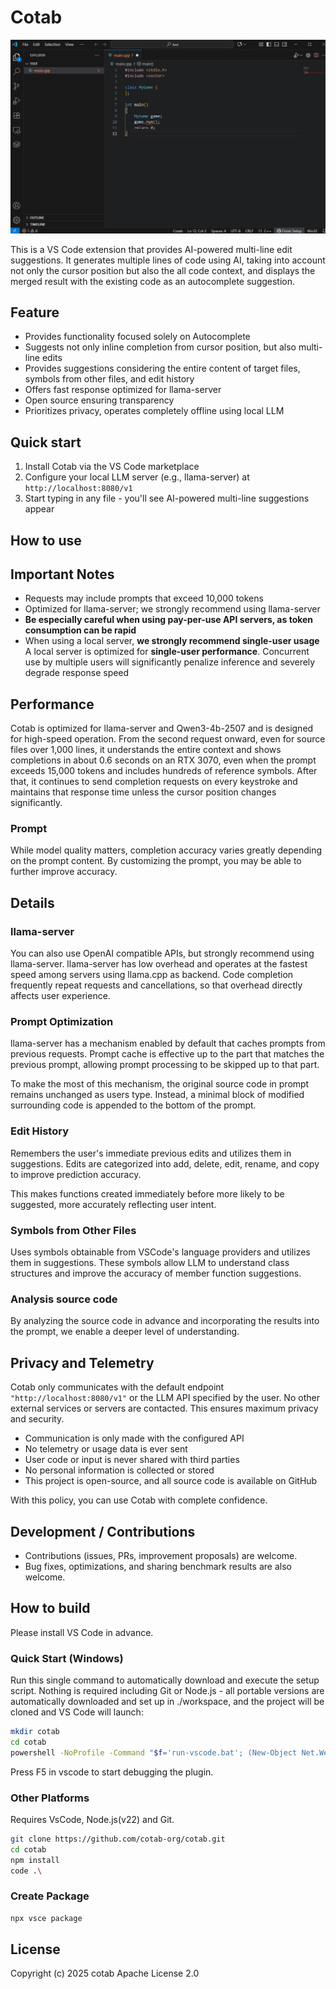 # Cotab
![Autocomplete Tutorial](doc/asset/cotab-tutorial-autocomplete1.gif)

This is a VS Code extension that provides AI-powered multi-line edit suggestions. It generates multiple lines of code using AI, taking into account not only the cursor position but also the all code context, and displays the merged result with the existing code as an autocomplete suggestion.

## Feature
- Provides functionality focused solely on Autocomplete
- Suggests not only inline completion from cursor position, but also multi-line edits
- Provides suggestions considering the entire content of target files, symbols from other files, and edit history
- Offers fast response optimized for llama-server
- Open source ensuring transparency
- Prioritizes privacy, operates completely offline using local LLM

## Quick start
1. Install Cotab via the VS Code marketplace
2. Configure your local LLM server (e.g., llama-server) at `http://localhost:8080/v1`
3. Start typing in any file - you'll see AI-powered multi-line suggestions appear

## How to use


## Important Notes
- Requests may include prompts that exceed 10,000 tokens
- Optimized for llama-server; we strongly recommend using llama-server
- **Be especially careful when using pay-per-use API servers, as token consumption can be rapid**
- When using a local server, **we strongly recommend single-user usage**
A local server is optimized for **single-user performance**.
Concurrent use by multiple users will significantly penalize inference and severely degrade response speed

## Performance
Cotab is optimized for llama-server and Qwen3-4b-2507 and is designed for high-speed operation. From the second request onward, even for source files over 1,000 lines, it understands the entire context and shows completions in about 0.6 seconds on an RTX 3070, even when the prompt exceeds 15,000 tokens and includes hundreds of reference symbols. After that, it continues to send completion requests on every keystroke and maintains that response time unless the cursor position changes significantly.

### Prompt
While model quality matters, completion accuracy varies greatly depending on the prompt content. By customizing the prompt, you may be able to further improve accuracy.

## Details
### llama-server
You can also use OpenAI compatible APIs, but strongly recommend using llama-server. llama-server has low overhead and operates at the fastest speed among servers using llama.cpp as backend.
Code completion frequently repeat requests and cancellations, so that overhead directly affects user experience.

### Prompt Optimization
llama-server has a mechanism enabled by default that caches prompts from previous requests. Prompt cache is effective up to the part that matches the previous prompt, allowing prompt processing to be skipped up to that part.

To make the most of this mechanism, the original source code  in prompt remains unchanged as users type. Instead, a minimal block of modified surrounding code is appended to the bottom of the prompt.

### Edit History
Remembers the user's immediate previous edits and utilizes them in suggestions. Edits are categorized into add, delete, edit, rename, and copy to improve prediction accuracy.

This makes functions created immediately before more likely to be suggested, more accurately reflecting user intent.

### Symbols from Other Files
Uses symbols obtainable from VSCode's language providers and utilizes them in suggestions. These symbols allow LLM to understand class structures and improve the accuracy of member function suggestions.

### Analysis source code
By analyzing the source code in advance and incorporating the results into the prompt, we enable a deeper level of understanding.

## Privacy and Telemetry
Cotab only communicates with the default endpoint `"http://localhost:8080/v1"` or the LLM API specified by the user. No other external services or servers are contacted. This ensures maximum privacy and security.
- Communication is only made with the configured API
- No telemetry or usage data is ever sent
- User code or input is never shared with third parties
- No personal information is collected or stored
- This project is open-source, and all source code is available on GitHub  

With this policy, you can use Cotab with complete confidence.

## Development / Contributions

- Contributions (issues, PRs, improvement proposals) are welcome.
- Bug fixes, optimizations, and sharing benchmark results are also welcome.

## How to build

Please install VS Code in advance.

### Quick Start (Windows)

Run this single command to automatically download and execute the setup script. Nothing is required including Git or Node.js - all portable versions are automatically downloaded and set up in ./workspace, and the project will be cloned and VS Code will launch:

```bash
mkdir cotab
cd cotab
powershell -NoProfile -Command "$f='run-vscode.bat'; (New-Object Net.WebClient).DownloadString('https://github.com/cotab-org/cotab/raw/refs/heads/main/run-vscode.bat') -replace \"`r?`n\",\"`r`n\" | Set-Content $f -Encoding ASCII; cmd /c $f"
```

Press F5 in vscode to start debugging the plugin.

### Other Platforms

Requires VsCode, Node.js(v22) and Git.
```bash
git clone https://github.com/cotab-org/cotab.git
cd cotab
npm install
code .\
```

### Create Package

```bash
npx vsce package
```

## License
Copyright (c) 2025 cotab
Apache License 2.0
